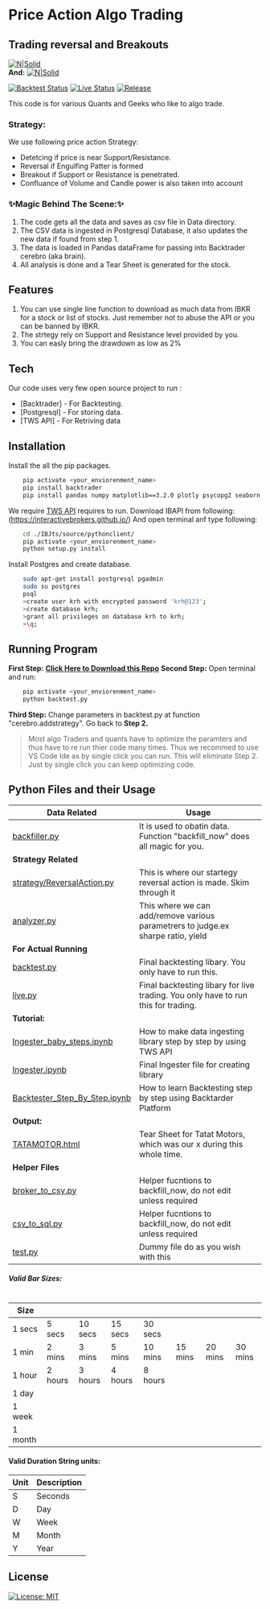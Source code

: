 # Price Action Algo Trading 
## Trading reversal and Breakouts


[![N|Solid](https://img.shields.io/badge/Powered%20By-Backtrader-lightgrey)](https://interactivebrokers.github.io/tws-api/introduction.html)  
__And:__
[![N|Solid](https://interactivebrokers.github.io/tws-api/nav_iblogo.png)](https://interactivebrokers.github.io/tws-api/introduction.html)

[![Backtest Status](https://img.shields.io/badge/Backtesting%20-Passed-brightgreen.svg)](/backtest.py) 
[![Live Status](https://img.shields.io/badge/Live%20-Failed-red.svg)](/live.py)
[![Release](https://img.shields.io/badge/Release-v1.0-blue)](/releases/tag/v1.0.py)

This code is for various Quants and Geeks who like to algo trade. 

### Strategy:
We use following price action Strategy:
- Detetcing if price is near Support/Resistance.
- Reversal if Engulfing Patter is formed
- Breakout if Support or Resistance is penetrated.
- Confluance of Volume and Candle power is also taken into account

### ✨Magic Behind The Scene:✨
1. The code gets all the data and saves as csv file in Data directory.
2. The CSV data is ingested in Postgresql Database, it also updates the new data if found from step 1.
3. The data is loaded in Pandas dataFrame for passing into Backtrader cerebro (aka brain).
4. All analysis is done and a Tear Sheet is generated for the stock. 


## Features
1. You can use single line function to download as much data from IBKR for a stock or list of stocks. Just remember not to abuse the API or you can be banned by IBKR.
2.  The strtegy rely on Support and Resistance level provided by you.
3.  You can easly bring the drawdown as low as 2%

## Tech
Our code uses very few open source project to run :
- [Backtrader] - For Backtesting.
- [Postgresql] - For storing data.
- [TWS API]    - For Retriving data 



## Installation

Install the all the pip packages.

```sh
    pip activate <your_enviorenment_name>
    pip install backtrader
    pip install pandas numpy matplotlib==3.2.0 plotly psycopg2 seaborn scipy SQLAlchemy statsmodels tabulate tzlocal
```

We require [TWS API](https://interactivebrokers.github.io/) requires  to run.
Download IBAPI from following: (https://interactivebrokers.github.io/)
And open terminal anf type following:

```sh
    cd ./IBJts/source/pythonclient/
    pip activate <your_enviorenment_name>
    python setup.py install
```

Install Postgres and create database.
```sh
    sudo apt-get install postgresql pgadmin
    sudo su postgres 
    psql
    >create user krh with encrypted password 'krh@123';
    >create database krh;     
    >grant all privileges on database krh to krh;
    >\q;
```

## Running Program

**First Step:**
[**Click Here to Download this Repo**](https://github.com/sagarrathi/KRH/archive/refs/heads/main.zip)
**Second Step:** 
Open terminal and run:
```sh
    pip activate <your_enviorenment_name>
    python backtest.py 
```
**Third Step:** 
Change parameters in backtest.py at function "cerebro.addstrategy".
Go back to **Step 2.**

> Most algo Traders and quants have to optimize the paramters and thus have to re run thier code many times.
> Thus we recommed to use VS Code Ide as by single click you can run. This will eliminate Step 2.
> Just by single click you can keep optimizing code.


## Python Files and their Usage
| Data Related | Usage|
|-----------------------------------------------------------------|------------------------------------------------------------------------------------|
| [backfiller.py](/backfiller.py)| It is used to obatin data. Function "backfill_now" does all magic for you.|
| **Strategy Related** ||
| [strategy/ReversalAction.py](/strategy/ReversalAction.py)| This is where our startegy reversal action is made. Skim through it|
| [analyzer.py](/analyzer.py)| This where we can add/remove various parametrers to judge.ex sharpe ratio, yield   |
| **For Actual Running**|                                                                                    |
| [backtest.py](/backtest.py)| Final backtesting libary. You only have to run this.                               |
| [live.py](/live.py) | Final backtesting libary for live trading. You only have to run this for trading.  |
| **Tutorial:**||
| [Ingester_baby_steps.ipynb](/Ingester_baby_steps.ipynb)| How to make data ingesting library step by step by using TWS API|
| [Ingester.ipynb](/Ingester.ipynb) | Final Ingester file for creating library|
| [Backtester_Step_By_Step.ipynb](/Backtester_Step_By_Step.ipynb) | How to learn Backtesting step by step using Backtarder Platform |
| **Output:**||
| [TATAMOTOR.html](/TATAMOTOR.html) | Tear Sheet for Tatat Motors, which was our x during this whole time.  |
| **Helper Files** |                                                                                    |
| [broker_to_csv.py](/broker_to_csv.py)| Helper fucntions to backfill_now, do not edit unless required|
| [csv_to_sql.py](/csv_to_sql.py)| Helper fucntions to backfill_now, do not edit unless required|
| [test.py](/test.py) | Dummy file do as you wish with this  |

##### Valid Bar Sizes:
#
|Size||||||||
|--- |--- |--- |--- |--- |--- |--- |--- |
|1 secs|5 secs|10 secs|15 secs|30 secs||||
|1 min|2 mins|3 mins|5 mins|10 mins|15 mins|20 mins|30 mins|
|1 hour|2 hours|3 hours|4 hours|8 hours||||
|1 day||||||||
|1 week||||||||
|1 month||||||||

#### Valid Duration String units:
| Unit | Description  |
| --- | --- |
| S | Seconds  |
| D | Day  |
| W | Week  |
| M | Month  |
| Y | Year  |


## License
[![License: MIT](https://img.shields.io/badge/License-MIT-yellow.svg)](/LICENSE.txt)


